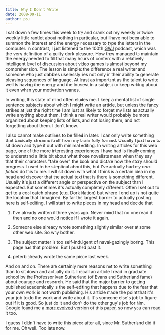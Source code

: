 ```yaml
---
title: Why I Don't Write
date: 2008-09-11
author: psu
---
```



I sat down a few times this week to try and crank out my weekly or twice weekly little rantlet about nothing in particular, but I have not been able to summon the interest and the energy necessary to type the letters in the computer. In contrast, I just listened to the 100th <a href="http://www.gamerswithjobs.com/">GWJ</a> podcast, which was the very definition of a guilty dork pleasure. How they managed to maintain the energy needed to fill that many hours of content with a relatively intelligent level of discussion about video games is almost beyond my comprehension. The lesson is simple: the difference a real writer and someone who just dabbles uselessly lies not only in their ability to generate pleasing sequences of language. At least as important as the talent to write well is having the energy and the interest in a subject to keep writing about it even when your motivation wanes.

In writing, this state of mind often eludes me. I keep a mental list of single sentence subjects about which I might write an article, but unless the fancy strikes at just the right time I am just as likely to forget my lists as actually write anything about them. I think a real writer would probably be more organized about keeping lists of lists, and not losing them, and not forgetting about them. I don't know.

I also cannot make outlines to be filled in later. I can only write something that basically streams itself from my brain fully formed. Usually I just have to sit down and type it out with minimal editing. In writing articles for this web page, one of the more interesting experiences I have had is finally coming to understand a little bit about what those novelists mean when they say that their characters "take over" the book and dictate how the story should progress. I used to be skeptical about this, but I've actually had my <em>non-fiction</em> do this to me. I will sit down with what I think is a certain idea in my head and discover that the actual text that is there is something different. Usually it's just a different angle or perspective on the subject than I expected. But sometimes it's actually completely different. Often I set out to get to a cool catch phrase (e.g. Dork Nation) but where I end up is not quite the location that I imagined.
By far the largest barrier to actually posting here is self-editing. I will start to write pieces in my head and decide that

1. I've already written it three years ago. Never mind that no one read it then and no one would notice if I wrote it again.

2. Someone else already wrote something slightly similar over at some other web site. So why bother.

3. The subject matter is too self-indulgent of naval-gazingly boring. This page has that problem. But I pushed past it.

4. peterb already wrote the same piece last week.

And on and on. There are certainly more reasons not to write something than to sit down and actually do it. I recall an article I read in graduate school by the Professor Ivan Sutherland (of Evans and Sutherland fame) about courage and research. He said that the major barrier to getting published academically is the self-editing that happens due to the fear that your own work is not worth publishing. His article made the point that it's your job to do the work and write about it. It's someone else's job to figure out if it is good. So just do it and don't do the other guy's job for him. Google found me a <a href="http://cseweb.ucsd.edu/~wgg/smli_ps-1.pdf">more evolved</a> version of this paper, so now you can read it too.

I guess I didn't have to write this piece after all, since Mr. Sutherland did it for me. Oh well. Too late now.